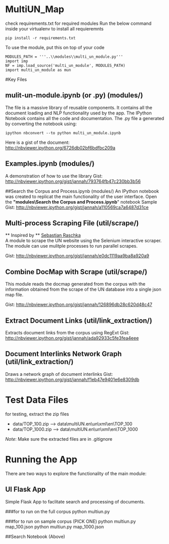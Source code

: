 MultiUN_Map
===========

check requirements.txt for required modules
Run the below command inside your virtualenv to install all requieremnts
    
    pip install -r requirements.txt

To use the module, put this on top of your code

    MODULES_PATH = '''..\\modules\\multi_un_module.py'''
    import imp
    NF = imp.load_source('multi_un_module', MODULES_PATH)
    import multi_un_module as mun

#Key Files
## mulit-un-module.ipynb (or .py) (modules/)
The file is a massive library of reusable components. It contains all the document loading and NLP functionality used by the app. The IPython Notebook contains all the code and documentation. The .py file a generated by converting the notebook using:
    
    ipython nbconvert --to python multi_un_module.ipynb

Here is a gist of the document: http://nbviewer.ipython.org/6726db02bf6bdfbc209a

## Examples.ipynb (modules/)
A demonstration of how to use the library
Gist: http://nbviewer.ipython.org/gist/jannah/793764fb47c230bb3b56

##Search the Corpus and Process.ipynb (modules/)
An IPython notebook was created to replicat the main functionality of the user interface.
Open the **"modules\Search the Corpus and Process.ipynb**" notebook
Sample Gist: 
http://nbviewer.ipython.org/gist/jannah/a110569ca7a6487d31ce

## Multi-process Scraping File (util/scrape/)
** Inspired by ** [Sebastian Raschka](http://sebastianraschka.com)  
A module to scrape the UN website using the Selenium interactive scraper. The module can use mulitple processes to run parallel scrapes.

Gist: http://nbviewer.ipython.org/gist/jannah/e0dc1119aa9ba8a920a9

## Combine DocMap with Scrape (util/scrape/)
This module reads the docmap generated from the corpus with the information obtained from the scrape of the UN database into a single json map file.

Gist: http://nbviewer.ipython.org/gist/jannah/126896db28c620d48c47

## Extract Document Links (util/link_extraction/)
Extracts document links from the corpus using RegExt
Gist: http://nbviewer.ipython.org/gist/jannah/ada92933c5fe3fea4eee

## Document Interlinks Network Graph (util/link_extraction/)
Draws a network graph of document interlinks
Gist: http://nbviewer.ipython.org/gist/jannah/f1eb47e9401e6e8309db

# Test Data Files
for testing, extract the zip files
* data/TOP_100.zip --> data\multiUN.en\un\xml\en\TOP_100
* data/TOP_1000.zip --> data\multiUN.en\un\xml\en\TOP_1000

*Note*: Make sure the extracted files are in .gitignore

# Running the App
There are two ways to explore the functionality of the main module:

## UI Flask App
Simple Flask App to faclitate search and processing of documents.

###for to run on the full corpus
    python multiun.py 

###for to run on sample corpus (PICK ONE)
    python multiun.py map_100.json
    python multiun.py map_1000.json

##Search Notebook (Above)
